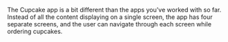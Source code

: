 The Cupcake app is a bit different than the apps you've worked with so far. Instead of all the content displaying on a single screen, the app has four separate screens, and the user can navigate through each screen while ordering cupcakes.
